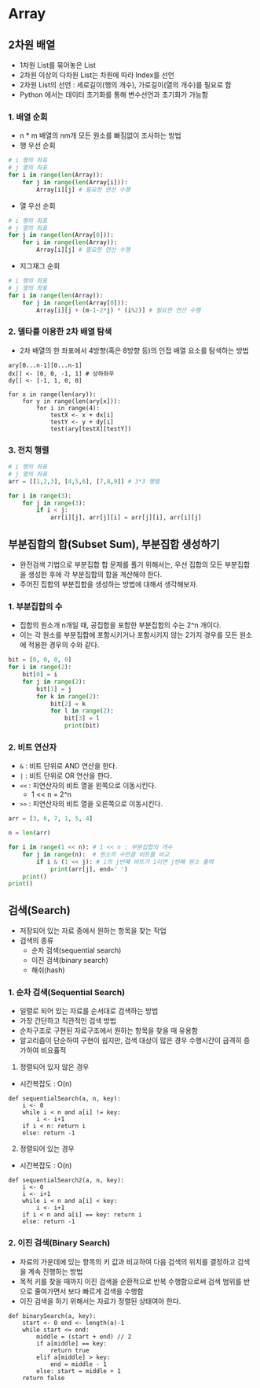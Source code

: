 # Array

## 2차원 배열

* 1차원 List를 묶어놓은 List
* 2차원 이상의 다차원 List는 차원에 따라 Index를 선언
* 2차원 List의 선언 : 세로길이(행의 개수), 가로길이(열의 개수)를 필요로 함
* Python 에서는 데이터 초기화를 통해 변수선언과 초기화가 가능함

### 1. 배열 순회

* n * m 배열의 nm개 모든 원소를 빠짐없이 조사하는 방법
* 행 우선 순회

```python
# i 행의 좌표
# j 열의 좌표
for i in range(len(Array)):
	for j in range(len(Array[i])):
		Array[i][j] # 필요한 연산 수행
```

* 열 우선 순회

```python
# i 행의 좌표
# j 열의 좌표
for j in range(len(Array[0])):
	for i in range(len(Array)):
		Array[i][j] # 필요한 연산 수행
```

* 지그재그 순회

```python
# i 행의 좌표
# j 열의 좌표
for i in range(len(Array)):
	for j in range(len(Array[0])):
		Array[i][j + (m-1-2*j) * (i%2)] # 필요한 연산 수행
```

### 2. 델타를 이용한 2차 배열 탐색

* 2차 배열의 한 좌표에서 4방향(혹은 8방향 등)의 인접 배열 요소를 탐색하는 방법

```
ary[0...n-1][0...n-1]
dx[] <- [0, 0, -1, 1] # 상하좌우
dy[] <- [-1, 1, 0, 0]

for x in range(len(ary)):
	for y in range(len(ary[x])):
		for i in range(4):
			testX <- x + dx[i]
			testY <- y + dy[i]
			test(ary[testX][testY])
```

### 3. 전치 행렬

```python
# i 행의 좌표
# j 열의 좌표
arr = [[1,2,3], [4,5,6], [7,8,9]] # 3*3 행렬

for i in range(3):
	for j in range(3):
		if i < j:
			arr[i][j], arr[j][i] = arr[j][i], arr[i][j]
```



## 부분집합의 합(Subset Sum), 부분집합 생성하기

* 완전검색 기법으로 부분집합 합 문제를 풀기 위해서는, 우선 집합의 모든 부분집합을 생성한 후에 각 부분집합의 합을 계산해야 한다.
* 주어진 집합의 부분집합을 생성하는 방법에 대해서 생각해보자.

### 1. 부분집합의 수

* 집합의 원소개 n개일 때, 공집합을 포함한 부분집합의 수는 2^n 개이다.
* 이는 각 원소를 부분집합에 포함시키거나 포함시키지 않는 2가지 경우를 모든 원소에 적용한 경우의 수와 같다.

```python
bit = [0, 0, 0, 0]
for i in range(2):
	bit[0] = i
	for j in range(2):
		bit[1] = j
		for k in range(2):
			bit[2] = k
			for l in range(2):
				bit[3] = l
				print(bit)
```

### 2. 비트 연산자

* `&` : 비트 단위로 AND 연산을 한다.
* `|` : 비트 단위로 OR 연산을 한다.
* `<<` : 피연산자의 비트 열을 왼쪽으로 이동시킨다.
  * 1 << n = 2^n
* `>>` : 피연산자의 비트 열을 오른쪽으로 이동시킨다.

```python
arr = [3, 6, 7, 1, 5, 4]

n = len(arr)

for i in range(1 << n):	# 1 << n : 부분집합의 개수
	for j in range(n):  # 원소의 수만큼 비트를 비교
		if i & (1 << j): # i의 j번째 비트가 1이면 j번째 원소 출력
			print(arr[j], end=' ')
	print()
print()
```



## 검색(Search)

* 저장되어 있는 자료 중에서 원하는 항목을 찾는 작업
* 검색의 종류
  * 순차 검색(sequential search)
  * 이진 검색(binary search)
  * 해쉬(hash)

### 1. 순차 검색(Sequential Search)

* 일렬로 되어 있는 자료를 순서대로 검색하는 방법
* 가장 간단하고 직관적인 검색 방법
* 순차구조로 구현된 자료구조에서 원하는 항목을 찾을 때 유용함
* 알고리즘이 단순하여 구현이 쉽지만, 검색 대상이 많은 경우 수행시간이 급격히 증가하여 비요휼적

1. 정렬되어 있지 않은 경우

* 시간복잡도 : O(n)

```
def sequentialSearch(a, n, key):
	i <- 0
	while i < n and a[i] != key:
		i <- i+1
	if i < n: return i
	else: return -1
```

2. 정렬되어 있는 경우

* 시간복잡도 : O(n)

```
def sequentialSearch2(a, n, key):
	i <- 0
	i <- i+1
	while i < n and a[i] < key:
		i <- i+1
	if i < n and a[i] == key: return i
	else: return -1
```

### 2. 이진 검색(Binary Search)

* 자료의 가운데에 있는 항목의 키 값과 비교하여 다음 검색의 위치를 결정하고 검색을 계속 진행하는 방법
* 목적 키를 찾을 때까지 이진 검색을 순환적으로 반복 수행함으로써 검색 범위를 반으로 줄여가면서 보다 빠르게 검색을 수행함
* 이진 검색을 하기 위해서는 자료가 정렬된 상태여야 한다.

```
def binarySearch(a, key):
	start <- 0 end <- length(a)-1
	while start <= end:
		middle = (start + end) // 2
		if a[middle] == key:
			return true
		elif a[middle] > key:
			end = middle - 1
		else: start = middle + 1
	return false
```

